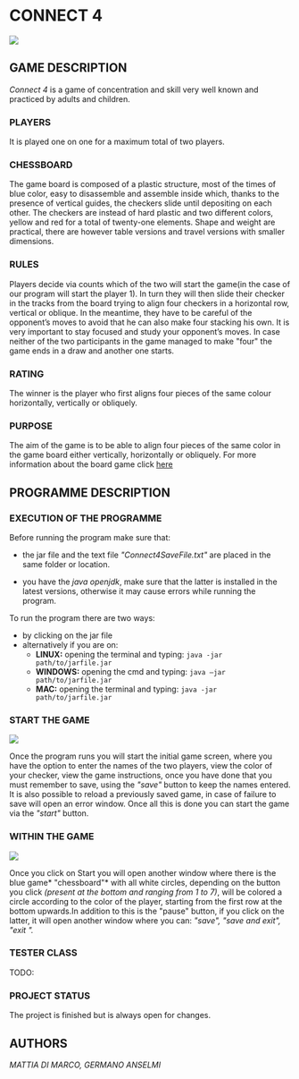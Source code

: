 # CONNECT 4

<!-- QUESTO NON FUNZIONA SE NON METTI LA CARTELLA CORRETTA E LA FOTO NELLA REPOSITORY, LA STESSA COSA VALE PER TUTTE LE ALTRE FOTO CHE AVETE MESSO SOTTO -->
![ ](/home/germanoanselmi/Scaricati/README/connect-4-g170f3efe1_640.jpg  "Connect-4")

## GAME DESCRIPTION

*Connect 4* is a game of concentration and skill very well known and practiced by adults and children.

### PLAYERS

It is played one on one for a maximum total of two players.

### CHESSBOARD

The game board is composed of a plastic structure, most of the times of blue color, easy to disassemble and assemble inside which, thanks to the presence of vertical guides, the checkers slide until depositing on each other. The checkers are instead of hard plastic and two different colors, yellow and red for a total of twenty-one elements. Shape and weight are practical, there are however table versions and travel versions with smaller dimensions.

### RULES

Players decide via counts which of the two will start the game(in the case of our program will start the player 1). In turn they will then slide their checker in the tracks from the board trying to align four checkers in a horizontal row, vertical or oblique. In the meantime, they have to be careful of the opponent’s moves to avoid that he can also make four stacking his own. It is very important to stay focused and study your opponent’s moves. In case neither of the two participants in the game managed to make "four" the game ends in a draw and another one starts.

### RATING

The winner is the player who first aligns four pieces of the same colour horizontally, vertically or obliquely.

### PURPOSE

The aim of the game is to be able to align four pieces of the same color in the game board either vertically, horizontally or obliquely.
For more information about the board game click [here](https://www.migliorigiochi.eu/giochi/giochi-abilita/forza-4/)

## PROGRAMME DESCRIPTION

### EXECUTION OF THE PROGRAMME

Before running the program make sure that:

- the jar file and the text file *"Connect4SaveFile.txt"* are placed in the same folder or location.

- you have the *java openjdk*, make sure that the latter is installed in the latest versions, otherwise it may cause errors while running the program.

To run the program there are two ways:

- by clicking on the jar file
- alternatively if you are on: <!-- sono tutti uguali (?) -->
  - **LINUX:** opening the terminal and typing: `java -jar path/to/jarfile.jar`
  - **WINDOWS:** opening the cmd and typing: `java –jar path/to/jarfile.jar`
  - **MAC:** opening the terminal and typing: `java -jar path/to/jarfile.jar`

### START THE GAME

![ ](/home/germanoanselmi/Scaricati/README/immagine_iniziale.png  "StartInterface") 
 
Once the program runs you will start the initial game screen, where you have the option to enter the names of the two players, view the color of your checker, view the game instructions, once you have done that you must remember to save, using the *"save"* button to keep the names entered. 
It is also possible to reload a previously saved game, in case of failure to save will open an error window.
Once all this is done you can start the game via the *"start"* button.

### WITHIN THE GAME

![ ](/home/germanoanselmi/Scaricati/README/immagine_dopo.png  "Game") 

Once you click on Start you will open another window where there is the blue game* "chessboard"* with all white circles, depending on the button you click *(present at the bottom and ranging from 1 to 7)*, will be colored a circle according to the color of the player, starting from the first row at the bottom upwards.In addition to this is the "pause" button, if you click on the latter, it will open another window where you can: *"save", "save and exit", "exit ".*

### TESTER CLASS

TODO:

### PROJECT STATUS

The project is finished but is always open for changes.

## AUTHORS

*MATTIA DI MARCO, GERMANO ANSELMI*